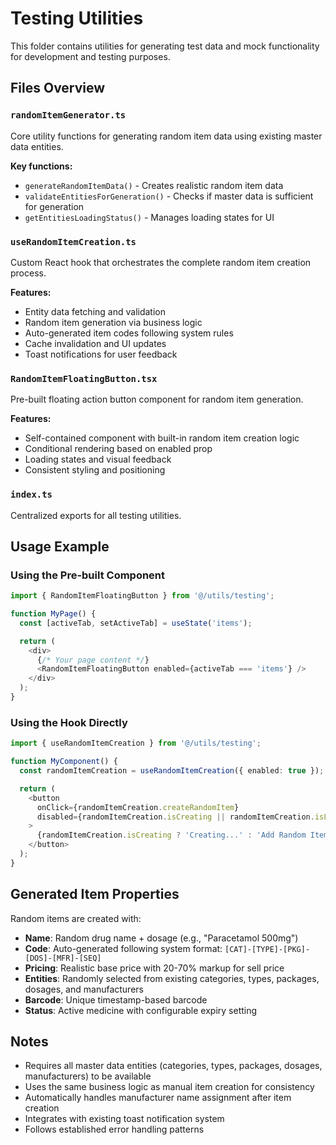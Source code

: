 # Testing Utilities

This folder contains utilities for generating test data and mock functionality for development and testing purposes.

## Files Overview

### `randomItemGenerator.ts`

Core utility functions for generating random item data using existing master data entities.

**Key functions:**

- `generateRandomItemData()` - Creates realistic random item data
- `validateEntitiesForGeneration()` - Checks if master data is sufficient for generation
- `getEntitiesLoadingStatus()` - Manages loading states for UI

### `useRandomItemCreation.ts`

Custom React hook that orchestrates the complete random item creation process.

**Features:**

- Entity data fetching and validation
- Random item generation via business logic
- Auto-generated item codes following system rules
- Cache invalidation and UI updates
- Toast notifications for user feedback

### `RandomItemFloatingButton.tsx`

Pre-built floating action button component for random item generation.

**Features:**

- Self-contained component with built-in random item creation logic
- Conditional rendering based on enabled prop
- Loading states and visual feedback
- Consistent styling and positioning

### `index.ts`

Centralized exports for all testing utilities.

## Usage Example

### Using the Pre-built Component

```typescript
import { RandomItemFloatingButton } from '@/utils/testing';

function MyPage() {
  const [activeTab, setActiveTab] = useState('items');

  return (
    <div>
      {/* Your page content */}
      <RandomItemFloatingButton enabled={activeTab === 'items'} />
    </div>
  );
}
```

### Using the Hook Directly

```typescript
import { useRandomItemCreation } from '@/utils/testing';

function MyComponent() {
  const randomItemCreation = useRandomItemCreation({ enabled: true });

  return (
    <button
      onClick={randomItemCreation.createRandomItem}
      disabled={randomItemCreation.isCreating || randomItemCreation.isLoadingEntities}
    >
      {randomItemCreation.isCreating ? 'Creating...' : 'Add Random Item'}
    </button>
  );
}
```

## Generated Item Properties

Random items are created with:

- **Name**: Random drug name + dosage (e.g., "Paracetamol 500mg")
- **Code**: Auto-generated following system format: `[CAT]-[TYPE]-[PKG]-[DOS]-[MFR]-[SEQ]`
- **Pricing**: Realistic base price with 20-70% markup for sell price
- **Entities**: Randomly selected from existing categories, types, packages, dosages, and manufacturers
- **Barcode**: Unique timestamp-based barcode
- **Status**: Active medicine with configurable expiry setting

## Notes

- Requires all master data entities (categories, types, packages, dosages, manufacturers) to be available
- Uses the same business logic as manual item creation for consistency
- Automatically handles manufacturer name assignment after item creation
- Integrates with existing toast notification system
- Follows established error handling patterns
